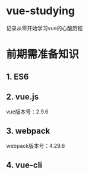 # vue-studying
记录从零开始学习vue的心酸历程
# 前期需准备知识
## 1. ES6
## 2. vue.js
vue版本号：2.9.6


## 3. webpack
webpack版本号：4.29.6



## 4. vue-cli
